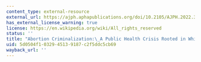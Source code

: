 ```yaml
---
content_type: external-resource
external_url: https://ajph.aphapublications.org/doi/10.2105/AJPH.2022.307014
has_external_license_warning: true
license: https://en.wikipedia.org/wiki/All_rights_reserved
status: ''
title: "Abortion Criminalization:\_A Public Health Crisis Rooted in White Supremacy"
uid: 5d0504f1-0329-4513-9187-c2f5ddc5cb69
wayback_url: ''
---
```

